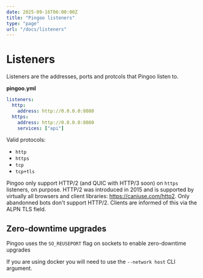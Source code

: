 ```yaml
---
date: 2025-09-16T06:00:00Z
title: "Pingoo listeners"
type: "page"
url: "/docs/listeners"
---
```


# Listeners

Listeners are the addresses, ports and protcols that Pingoo listen to.

**pingoo.yml**
```yml
listeners:
  http:
    address: http://0.0.0.0:8080
  https:
    address: http://0.0.0.0:8080
    services: ["api"]
```

Valid protocols:
- `http`
- `https`
- `tcp`
- `tcp+tls`

Pingoo only support HTTP/2 (and QUIC with HTTP/3 soon) on `https` listeners, on purpose. HTTP/2 was introduced in 2015 and is supported by virtually all browsers and client libraries: https://caniuse.com/http2. Only abandonned bots don't support HTTP/2. Clients are informed of this via the ALPN TLS field.


## Zero-downtime upgrades

Pingoo uses the `SO_REUSEPORT` flag on sockets to enable zero-downtime upgrades

If you are using docker you will need to use the `--network host` CLI argument.
